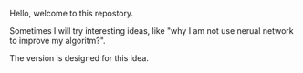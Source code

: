 Hello, welcome to this repostory.

Sometimes I will try interesting ideas, like "why I am not use nerual network to improve my algoritm?". 

The version is designed for this idea.